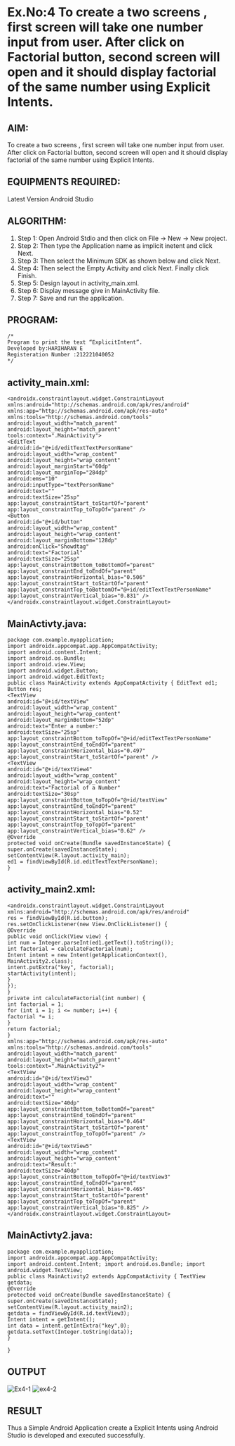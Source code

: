 # Ex.No:4 To create a two screens , first screen will take one number input from user. After click on Factorial button, second screen will open and it should display factorial of the same number using Explicit Intents.


## AIM:

To create a two screens , first screen will take one number input from user. After click on Factorial button, second screen will open and it should display factorial of the same number using Explicit Intents.


## EQUIPMENTS REQUIRED:

Latest Version Android Studio

## ALGORITHM:

1. Step 1: Open Android Stdio and then click on File -> New -> New project.
2. Step 2: Then type the Application name as implicit inetent and click Next.
3. Step 3: Then select the Minimum SDK as shown below and click Next.
4. Step 4: Then select the Empty Activity and click Next. Finally click Finish.
5. Step 5: Design layout in activity_main.xml.
6. Step 6: Display message give in MainActivity file.
7. Step 7: Save and run the application.
 

## PROGRAM:

```
/*
Program to print the text “ExplicitIntent”.
Developed by:HARIHARAN E
Registeration Number :212221040052
*/
```
## activity_main.xml:
```
<androidx.constraintlayout.widget.ConstraintLayout
xmlns:android="http://schemas.android.com/apk/res/android"
xmlns:app="http://schemas.android.com/apk/res-auto"
xmlns:tools="http://schemas.android.com/tools"
android:layout_width="match_parent"
android:layout_height="match_parent"
tools:context=".MainActivity">
<EditText
android:id="@+id/editTextTextPersonName"
android:layout_width="wrap_content"
android:layout_height="wrap_content"
android:layout_marginStart="60dp"
android:layout_marginTop="284dp"
android:ems="10"
android:inputType="textPersonName"
android:text=""
android:textSize="25sp"
app:layout_constraintStart_toStartOf="parent"
app:layout_constraintTop_toTopOf="parent" />
<Button
android:id="@+id/button"
android:layout_width="wrap_content"
android:layout_height="wrap_content"
android:layout_marginBottom="128dp"
android:onClick="Showdtag"
android:text="Factorial"
android:textSize="25sp"
app:layout_constraintBottom_toBottomOf="parent"
app:layout_constraintEnd_toEndOf="parent"
app:layout_constraintHorizontal_bias="0.506"
app:layout_constraintStart_toStartOf="parent"
app:layout_constraintTop_toBottomOf="@+id/editTextTextPersonName"
app:layout_constraintVertical_bias="0.831" />
</androidx.constraintlayout.widget.ConstraintLayout>
```
## MainActivty.java:
```
package com.example.myapplication;
import androidx.appcompat.app.AppCompatActivity;
import android.content.Intent;
import android.os.Bundle;
import android.view.View;
import android.widget.Button;
import android.widget.EditText;
public class MainActivity extends AppCompatActivity { EditText ed1; Button res;
<TextView
android:id="@+id/textView"
android:layout_width="wrap_content"
android:layout_height="wrap_content"
android:layout_marginBottom="52dp"
android:text="Enter a number:"
android:textSize="25sp"
app:layout_constraintBottom_toTopOf="@+id/editTextTextPersonName"
app:layout_constraintEnd_toEndOf="parent"
app:layout_constraintHorizontal_bias="0.497"
app:layout_constraintStart_toStartOf="parent" />
<TextView
android:id="@+id/textView4"
android:layout_width="wrap_content"
android:layout_height="wrap_content"
android:text="Factorial of a Number"
android:textSize="30sp"
app:layout_constraintBottom_toTopOf="@+id/textView"
app:layout_constraintEnd_toEndOf="parent"
app:layout_constraintHorizontal_bias="0.52"
app:layout_constraintStart_toStartOf="parent"
app:layout_constraintTop_toTopOf="parent"
app:layout_constraintVertical_bias="0.62" />
@Override
protected void onCreate(Bundle savedInstanceState) {
super.onCreate(savedInstanceState);
setContentView(R.layout.activity_main);
ed1 = findViewById(R.id.editTextTextPersonName);
}

```
## activity_main2.xml:
```
<androidx.constraintlayout.widget.ConstraintLayout
xmlns:android="http://schemas.android.com/apk/res/android"
res = findViewById(R.id.button);
res.setOnClickListener(new View.OnClickListener() {
@Override
public void onClick(View view) {
int num = Integer.parseInt(ed1.getText().toString());
int factorial = calculateFactorial(num);
Intent intent = new Intent(getApplicationContext(),
MainActivity2.class);
intent.putExtra("key", factorial);
startActivity(intent);
}
});
}
private int calculateFactorial(int number) {
int factorial = 1;
for (int i = 1; i <= number; i++) {
factorial *= i;
}
return factorial;
}
xmlns:app="http://schemas.android.com/apk/res-auto"
xmlns:tools="http://schemas.android.com/tools"
android:layout_width="match_parent"
android:layout_height="match_parent"
tools:context=".MainActivity2">
<TextView
android:id="@+id/textView3"
android:layout_width="wrap_content"
android:layout_height="wrap_content"
android:text=""
android:textSize="40dp"
app:layout_constraintBottom_toBottomOf="parent"
app:layout_constraintEnd_toEndOf="parent"
app:layout_constraintHorizontal_bias="0.464"
app:layout_constraintStart_toStartOf="parent"
app:layout_constraintTop_toTopOf="parent" />
<TextView
android:id="@+id/textView5"
android:layout_width="wrap_content"
android:layout_height="wrap_content"
android:text="Result:"
android:textSize="40dp"
app:layout_constraintBottom_toTopOf="@+id/textView3"
app:layout_constraintEnd_toEndOf="parent"
app:layout_constraintHorizontal_bias="0.465"
app:layout_constraintStart_toStartOf="parent"
app:layout_constraintTop_toTopOf="parent"
app:layout_constraintVertical_bias="0.825" />
</androidx.constraintlayout.widget.ConstraintLayout>
```
## MainActivty2.java:
```
package com.example.myapplication;
import androidx.appcompat.app.AppCompatActivity;
import android.content.Intent; import android.os.Bundle; import android.widget.TextView;
public class MainActivity2 extends AppCompatActivity { TextView getdata;
@Override
protected void onCreate(Bundle savedInstanceState) {
super.onCreate(savedInstanceState);
setContentView(R.layout.activity_main2);
getdata = findViewById(R.id.textView3);
Intent intent = getIntent();
int data = intent.getIntExtra("key",0);
getdata.setText(Integer.toString(data));
}

}
```

## OUTPUT
![Ex4-1](https://github.com/suryacse05/Mobile-Application-Development/assets/103128410/f47b0d4a-d362-4c60-9529-ccb65e8e65ae)
![ex4-2](https://github.com/suryacse05/Mobile-Application-Development/assets/103128410/f90bac81-362b-42ea-86a8-74fa14b3ae6b)




## RESULT
Thus a Simple Android Application create a Explicit Intents using Android Studio is developed and executed successfully.
